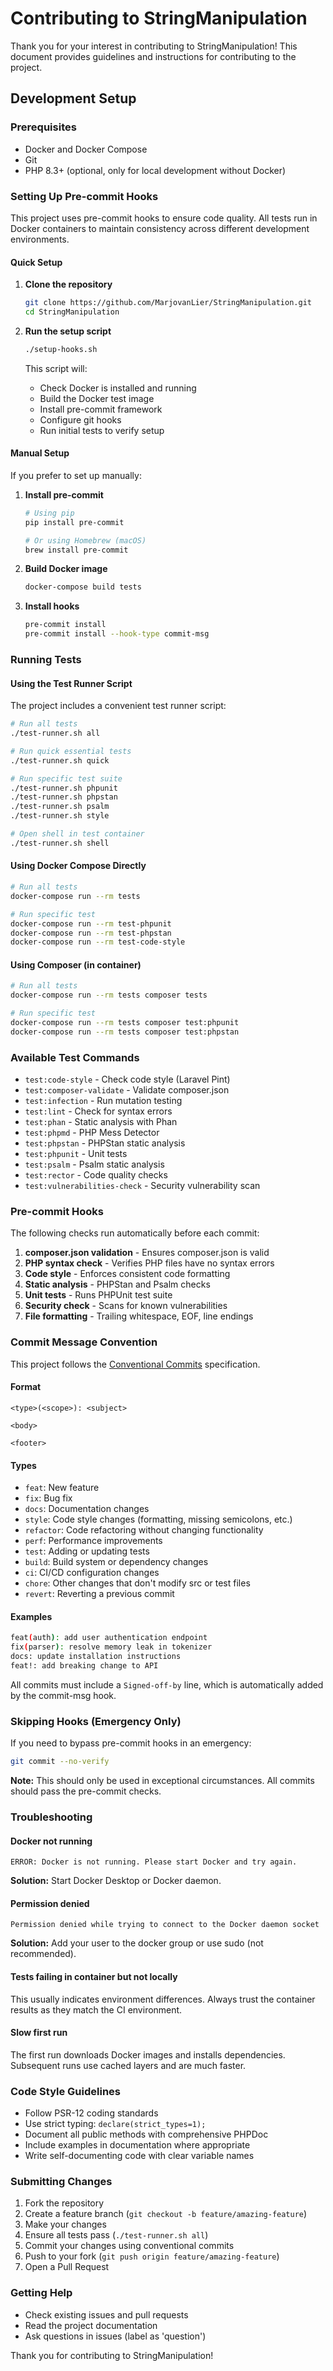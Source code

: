 # Contributing to StringManipulation

Thank you for your interest in contributing to StringManipulation! This document provides guidelines and instructions for contributing to the project.

## Development Setup

### Prerequisites

- Docker and Docker Compose
- Git
- PHP 8.3+ (optional, only for local development without Docker)

### Setting Up Pre-commit Hooks

This project uses pre-commit hooks to ensure code quality. All tests run in Docker containers to maintain consistency across different development environments.

#### Quick Setup

1. **Clone the repository**
   ```bash
   git clone https://github.com/MarjovanLier/StringManipulation.git
   cd StringManipulation
   ```

2. **Run the setup script**
   ```bash
   ./setup-hooks.sh
   ```

   This script will:
   - Check Docker is installed and running
   - Build the Docker test image
   - Install pre-commit framework
   - Configure git hooks
   - Run initial tests to verify setup

#### Manual Setup

If you prefer to set up manually:

1. **Install pre-commit**
   ```bash
   # Using pip
   pip install pre-commit
   
   # Or using Homebrew (macOS)
   brew install pre-commit
   ```

2. **Build Docker image**
   ```bash
   docker-compose build tests
   ```

3. **Install hooks**
   ```bash
   pre-commit install
   pre-commit install --hook-type commit-msg
   ```

### Running Tests

#### Using the Test Runner Script

The project includes a convenient test runner script:

```bash
# Run all tests
./test-runner.sh all

# Run quick essential tests
./test-runner.sh quick

# Run specific test suite
./test-runner.sh phpunit
./test-runner.sh phpstan
./test-runner.sh psalm
./test-runner.sh style

# Open shell in test container
./test-runner.sh shell
```

#### Using Docker Compose Directly

```bash
# Run all tests
docker-compose run --rm tests

# Run specific test
docker-compose run --rm test-phpunit
docker-compose run --rm test-phpstan
docker-compose run --rm test-code-style
```

#### Using Composer (in container)

```bash
# Run all tests
docker-compose run --rm tests composer tests

# Run specific test
docker-compose run --rm tests composer test:phpunit
docker-compose run --rm tests composer test:phpstan
```

### Available Test Commands

- `test:code-style` - Check code style (Laravel Pint)
- `test:composer-validate` - Validate composer.json
- `test:infection` - Run mutation testing
- `test:lint` - Check for syntax errors
- `test:phan` - Static analysis with Phan
- `test:phpmd` - PHP Mess Detector
- `test:phpstan` - PHPStan static analysis
- `test:phpunit` - Unit tests
- `test:psalm` - Psalm static analysis
- `test:rector` - Code quality checks
- `test:vulnerabilities-check` - Security vulnerability scan

### Pre-commit Hooks

The following checks run automatically before each commit:

1. **composer.json validation** - Ensures composer.json is valid
2. **PHP syntax check** - Verifies PHP files have no syntax errors
3. **Code style** - Enforces consistent code formatting
4. **Static analysis** - PHPStan and Psalm checks
5. **Unit tests** - Runs PHPUnit test suite
6. **Security check** - Scans for known vulnerabilities
7. **File formatting** - Trailing whitespace, EOF, line endings

### Commit Message Convention

This project follows the [Conventional Commits](https://www.conventionalcommits.org/) specification.

#### Format

```
<type>(<scope>): <subject>

<body>

<footer>
```

#### Types

- `feat`: New feature
- `fix`: Bug fix
- `docs`: Documentation changes
- `style`: Code style changes (formatting, missing semicolons, etc.)
- `refactor`: Code refactoring without changing functionality
- `perf`: Performance improvements
- `test`: Adding or updating tests
- `build`: Build system or dependency changes
- `ci`: CI/CD configuration changes
- `chore`: Other changes that don't modify src or test files
- `revert`: Reverting a previous commit

#### Examples

```bash
feat(auth): add user authentication endpoint
fix(parser): resolve memory leak in tokenizer
docs: update installation instructions
feat!: add breaking change to API
```

All commits must include a `Signed-off-by` line, which is automatically added by the commit-msg hook.

### Skipping Hooks (Emergency Only)

If you need to bypass pre-commit hooks in an emergency:

```bash
git commit --no-verify
```

**Note:** This should only be used in exceptional circumstances. All commits should pass the pre-commit checks.

### Troubleshooting

#### Docker not running
```
ERROR: Docker is not running. Please start Docker and try again.
```
**Solution:** Start Docker Desktop or Docker daemon.

#### Permission denied
```
Permission denied while trying to connect to the Docker daemon socket
```
**Solution:** Add your user to the docker group or use sudo (not recommended).

#### Tests failing in container but not locally
This usually indicates environment differences. Always trust the container results as they match the CI environment.

#### Slow first run
The first run downloads Docker images and installs dependencies. Subsequent runs use cached layers and are much faster.

### Code Style Guidelines

- Follow PSR-12 coding standards
- Use strict typing: `declare(strict_types=1);`
- Document all public methods with comprehensive PHPDoc
- Include examples in documentation where appropriate
- Write self-documenting code with clear variable names

### Submitting Changes

1. Fork the repository
2. Create a feature branch (`git checkout -b feature/amazing-feature`)
3. Make your changes
4. Ensure all tests pass (`./test-runner.sh all`)
5. Commit your changes using conventional commits
6. Push to your fork (`git push origin feature/amazing-feature`)
7. Open a Pull Request

### Getting Help

- Check existing issues and pull requests
- Read the project documentation
- Ask questions in issues (label as 'question')

Thank you for contributing to StringManipulation!